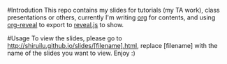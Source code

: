 #Introdution
This repo contains my slides for tutorials (my TA work), class presentations or others,
currently I'm writing [org](http://orgmode.org/) for contents,
and using [org-reveal](https://github.com/yjwen/org-reveal) to export to [reveal.js](http://lab.hakim.se/reveal-js/#/) to show.

#Usage
To view the slides, please go to http://shiruilu.github.io/slides/[filename].html, replace [filename] with the name of the slides you want to view.
Enjoy :)
